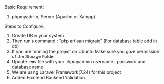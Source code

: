 Basic Requirement:

1) phpmyadmin, Server (Apache or Xampp)


Steps to Configure:

1) Create DB in your system
2) Then run a command  : "php artisan migrate" (For database table add in db)
3) If you are running the project on Ubuntu Make sure you gave permission of the Storage Folder
4) Update .env file with your phpmyadmin username , password and database name
5) We are using Laravel Framework(7.24) for this project
6) Added Frontend Backend Validation
